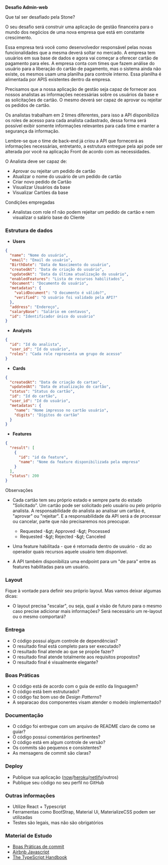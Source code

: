 **Desafio Admin-web**

Que tal ser desafiado pela Stone?

O seu desafio será construir uma aplicação de gestão financeira para o mundo dos negócios de uma nova empresa que está em constante crescimento.

Essa empresa terá você como desenvolvedor responsável pelas novas funcionalidades que a mesma deverá soltar no mercado. A empresa tem usuários em sua base de dados e agora vai começar a oferecer cartão de pagamento para eles. A empresa conta com times que fazem análise do usuário para a liberação do cartão de pagamento, mas o sistema ainda não existe, os mesmos usam uma planilha para controle interno. Essa planilha é alimentada por APIS existentes dentro da empresa.

Precisamos que a nossa aplicação de gestão seja capaz de fornecer aos nossos analistas as informações necessárias sobre os usuários da base e as solicitações de cartão. O mesmo deverá ser capaz de aprovar ou rejeitar os pedidos de cartão.

Os analistas trabalham em 2 times diferentes, para isso a API disponibiliza os roles de acesso para cada analista cadastrado, dessa forma será possível exibir somente informações relevantes para cada time e manter a segurança da informação.

Lembre-se que o time de back-end já criou a API que fornecerá as informações necessárias, entretanto, a estrutura entregue pela api pode ser alterada por você na aplicação Front de acordo com as necessidades.

O Analista deve ser capaz de:

- Aprovar ou rejeitar um pedido de cartão
- Atualizar o nome do usuário de um pedido de cartão
- Criar novo pedido de Cartão
- Visualizar Usuários da base
- Visualizar Cartões da base

Condições empregadas

- Analistas com role n1 não podem rejeitar um pedido de cartão e nem visualizar o salário base do Cliente

### **Estrutura de dados**

- **Users**

```json
{
  "name": "Nome do usuário",
  "email": "Email do usuário",
  "BirthDate": "Data de Nascimento do usuário",
  "createdAt": "Data de criação do usuário",
  "updatedAt": "Data da última atualização do usuário",
  "enabledFeatures": "Lista de recursos habilitados",
  "document": "Documento do usuário",
  "metadatas": {
    "validDocument": "O documento é válido?",
    "verified": "O usuário foi validado pela API?"
  },
  "address": "Endereço",
  "salaryBase": "Salário em centavos",
  "id": "Identificador único do usuário"
}
```

- **Analysts**

```json
{
  "id": "Id do analista",
  "user_id": "Id do usuário",
  "roles": "Cada role representa um grupo de acesso"
}
```

- **Cards**

```json
{
  "createdAt": "Data de criação do cartao",
  "updatedAt": "Data de atualização do cartão",
  "status": "Status do cartão",
  "id": "Id do cartão",
  "user_id": "Id do usuário",
  "metadatas": {
    "name": "Nome impresso no cartão usuário",
    "digits": "Dígitos do cartão"
  }
}
```

- **Features**

```json
{
  "result": [
    {
      "id": "id da feature",
      "name": "Nome da feature disponibilizada pela empresa"
    }
  ],
  "status": 200
}
```

Observações

- Cada cartão tem seu próprio estado e sempre parte do estado &quot;Solicitado&quot;. Um cartão pode ser solicitado pelo usuário ou pelo próprio analista. A responsabilidade do analista ao analisar um cartão é, &quot;aprovar&quot; ou &quot;rejeitar&quot;. E a responsabilidade da API será a de processar ou cancelar, parte que não precisaremos nos preocupar.

  - Requested -\&gt; Approved -\&gt; Processed
  - Requested -\&gt; Rejected -\&gt; Canceled

- Uma feature habilitada - que é retornada dentro de usuário - diz ao operador quais recursos aquele usuário tem disponível.
- A API também disponibiliza uma endpoint para um &quot;de para&quot; entre as features habilitadas para um usuário.

### **Layout**

Fique à vontade para definir seu próprio layout. Mas vamos deixar algumas dicas:

- O layout precisa "escalar", ou seja, qual a visão de futuro para o mesmo caso precise adicionar mais informações? Será necessário um re-layout ou o mesmo comportará?

### **Entrega**

- O código possui algum controle de dependências?
- O resultado final está completo para ser executado?
- O resultado final atende ao que se propõe fazer?
- O resultado final atende totalmente aos requisitos propostos?
- O resultado final é visualmente elegante?

### **Boas Práticas**

- O código está de acordo com o guia de estilo da linguagem?
- O código está bem estruturado?
- O código faz bom uso de _Design Patterns_?
- A separacao dos componentes visam atender o modelo implementado?

### **Documentação**

- O código foi entregue com um arquivo de README claro de como se guiar?
- O código possui comentários pertinentes?
- O código está em algum controle de versão?
- Os commits são pequenos e consistentes?
- As mensagens de commit são claras?

### **Deploy**

- Publique sua aplicação ([now](https://zeit.co/)/[heroku](https://www.heroku.com/)/[netlify](https://www.netlify.com/)/outros)
- Publique seu código no seu perfil no GitHub

### **Outras informações**

- Utilize React + Typescript
- Ferramentas como BootStrap, Material Ui, MaterializeCSS podem ser utilizadas
- Testes são legais, mas não são obrigatórios

### **Material de Estudo**

- [Boas Práticas de commit](https://github.com/stone-payments/stoneco-best-practices/blob/master/gitStyleGuide/README_pt.md)
- [Airbnb Javascript](https://github.com/airbnb/javascript)
- [The TypeScript Handbook](https://www.typescriptlang.org/docs/handbook/intro.html)
